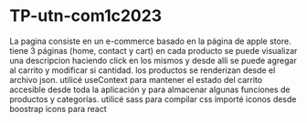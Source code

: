 # TP-utn-com1c2023
La pagina consiste en un e-commerce basado en la página de apple store.
tiene 3 páginas (home, contact y cart)
en cada producto se puede visualizar una descripcion haciendo click en los mismos y desde alli se puede agregar al carrito y modificar si cantidad.
los productos se renderizan desde el archivo json.
utilicé useContext para mantener el estado del carrito accesible desde toda la aplicación y para almacenar algunas funciones de productos y categorías.
utilicé sass para compilar css
importé iconos desde boostrap icons para react 

